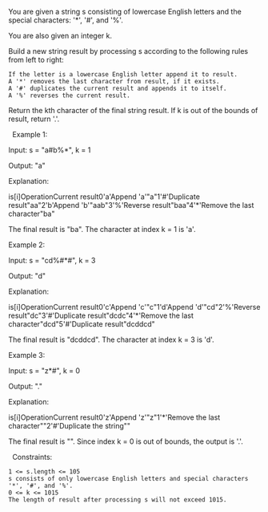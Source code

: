 You are given a string s consisting of lowercase English letters and the special characters: '*', '#', and '%'.

You are also given an integer k.

Build a new string result by processing s according to the following rules from left to right:


	If the letter is a lowercase English letter append it to result.
	A '*' removes the last character from result, if it exists.
	A '#' duplicates the current result and appends it to itself.
	A '%' reverses the current result.


Return the kth character of the final string result. If k is out of the bounds of result, return '.'.

 
Example 1:


Input: s = "a#b%*", k = 1

Output: "a"

Explanation:

is[i]OperationCurrent result0'a'Append 'a'"a"1'#'Duplicate result"aa"2'b'Append 'b'"aab"3'%'Reverse result"baa"4'*'Remove the last character"ba"

The final result is "ba". The character at index k = 1 is 'a'.


Example 2:


Input: s = "cd%#*#", k = 3

Output: "d"

Explanation:

is[i]OperationCurrent result0'c'Append 'c'"c"1'd'Append 'd'"cd"2'%'Reverse result"dc"3'#'Duplicate result"dcdc"4'*'Remove the last character"dcd"5'#'Duplicate result"dcddcd"

The final result is "dcddcd". The character at index k = 3 is 'd'.


Example 3:


Input: s = "z*#", k = 0

Output: "."

Explanation:

is[i]OperationCurrent result0'z'Append 'z'"z"1'*'Remove the last character""2'#'Duplicate the string""

The final result is "". Since index k = 0 is out of bounds, the output is '.'.


 
Constraints:


	1 <= s.length <= 105
	s consists of only lowercase English letters and special characters '*', '#', and '%'.
	0 <= k <= 1015
	The length of result after processing s will not exceed 1015.

